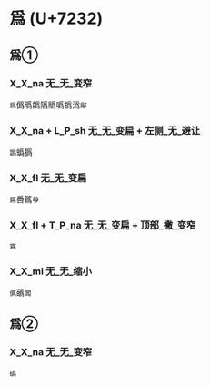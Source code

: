 # 爲 (U+7232)

## 爲①

### X_X_na 无_无_变窄
`爲`僞㬙嬀䧦䞈噅撝潙`鄬`

### X_X_na + L_P_sh 无_无_变扁 + 左侧_无_避让
`譌`蟡㺔

### X_X_fl 无_无_变扁
`蔿`噕䈧`爳`

### X_X_fl + T_P_na 无_无_变扁 + 顶部_撇_变窄
`寪`

### X_X_mi 无_无_缩小 
`儰`蘤`䦱`

## 爲②

### X_X_na 无_无_变窄
`䃣`
